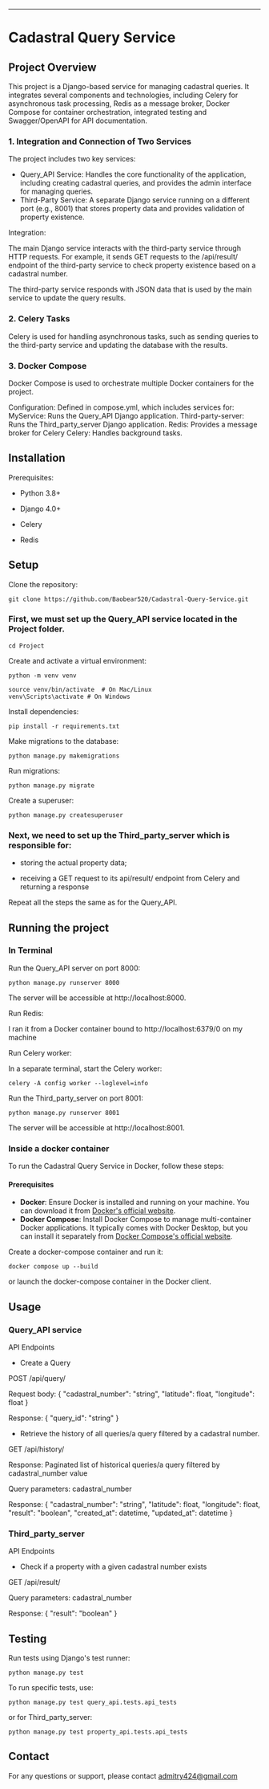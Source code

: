 ---
# Cadastral Query Service

## Project Overview
This project is a Django-based service for managing cadastral queries. It integrates several components and technologies, including Celery for asynchronous task processing, Redis as a message broker, Docker Compose for container orchestration, integrated testing and Swagger/OpenAPI for API documentation.

### 1. Integration and Connection of Two Services
The project includes two key services:

- Query_API Service: Handles the core functionality of the application, including creating cadastral queries, and provides the admin interface for managing queries.
- Third-Party Service: A separate Django service running on a different port (e.g., 8001) that stores property data and provides validation of property existence.

Integration:

The main Django service interacts with the third-party service through HTTP requests. For example, it sends GET requests to the /api/result/ endpoint of the third-party service to check property existence based on a cadastral number.

The third-party service responds with JSON data that is used by the main service to update the query results.

### 2. Celery Tasks
Celery is used for handling asynchronous tasks, such as sending queries to the third-party service and updating the database with the results.

### 3. Docker Compose
Docker Compose is used to orchestrate multiple Docker containers for the project.

Configuration: Defined in compose.yml, which includes services for:
MyService: Runs the Query_API Django application.
Third-party-server: Runs the Third_party_server Django application.
Redis: Provides a message broker for Celery
Celery: Handles background tasks.

## Installation
Prerequisites:

- Python 3.8+

- Django 4.0+

- Celery

- Redis

## Setup
Clone the repository:

```
git clone https://github.com/Baobear520/Cadastral-Query-Service.git
```

### First, we must set up the Query_API service located in the Project folder.

```
cd Project
```
Create and activate a virtual environment:

```
python -m venv venv
```

```
source venv/bin/activate  # On Mac/Linux
venv\Scripts\activate # On Windows
```

Install dependencies:

```
pip install -r requirements.txt
```

Make migrations to the database:

```
python manage.py makemigrations
```
Run migrations:

```
python manage.py migrate
```
Create a superuser:
```
python manage.py createsuperuser
```

### Next, we need to set up the Third_party_server which is responsible for:
- storing the actual property data;
  
- receiving a GET request to its api/result/ endpoint from Celery and returning a response 

Repeat all the steps the same as for the Query_API.

## Running the project
### In Terminal

Run the Query_API server on port 8000:
```
python manage.py runserver 8000
```
The server will be accessible at http://localhost:8000.

Run Redis:

I ran it from a Docker container bound to http://localhost:6379/0 on my machine

Run Celery worker:

In a separate terminal, start the Celery worker:

```
celery -A config worker --loglevel=info
```
Run the Third_party_server on port 8001:
```
python manage.py runserver 8001
```
The server will be accessible at http://localhost:8001.

### Inside a docker container

To run the Cadastral Query Service in Docker, follow these steps:

#### Prerequisites

- **Docker**: Ensure Docker is installed and running on your machine. You can download it from [Docker's official website](https://www.docker.com/products/docker-desktop).
- **Docker Compose**: Install Docker Compose to manage multi-container Docker applications. It typically comes with Docker Desktop, but you can install it separately from [Docker Compose's official website](https://docs.docker.com/compose/install/).


Create a docker-compose container and run it:
```
docker compose up --build
```
or launch the docker-compose container in the Docker client.

## Usage
### Query_API service
API Endpoints
- Create a Query

POST /api/query/

Request body: { "cadastral_number": "string", "latitude": float, "longitude": float }

Response: { "query_id": "string" }

- Retrieve the history of all queries/a query filtered by a cadastral number.
  
GET /api/history/

Response: Paginated list of historical queries/a query filtered by cadastral_number value

Query parameters: cadastral_number

Response: { "cadastral_number": "string", "latitude": float, "longitude": float, "result": "boolean", "created_at": datetime, "updated_at": datetime }

### Third_party_server
API Endpoints
- Check if a property with a given cadastral number exists

GET /api/result/

Query parameters: cadastral_number

Response: { "result": "boolean" }


## Testing
Run tests using Django's test runner:
```
python manage.py test
```

To run specific tests, use:

```
python manage.py test query_api.tests.api_tests
```
or for Third_party_server:

```
python manage.py test property_api.tests.api_tests
```

## Contact
For any questions or support, please contact admitry424@gmail.com
